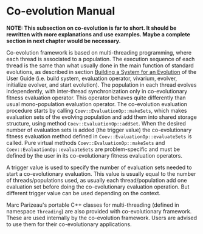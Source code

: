 # Co-evolution Manual #

**NOTE: This subsection on co-evolution is far to short. It should be rewritten with more explanations and use examples. Maybe a complete section in next chapter would be necessary.**

Co-evolution framework is based on multi-threading programming, where each thread is associated to a population. The execution sequence of each thread is the same than what usually done in the main function of standard evolutions, as described in section [Building a System for an Evolution](UserGuide#Building_a_System_for_an_Evolution.md) of the User Guide (i.e. build system, evaluation operator, vivarium, evolver, initialize evolver, and start evolution). The population in each thread evolves independently, with inter-thread synchronization only in co-evolutionary fitness evaluation operator. This operator behaves quite differently than usual mono-population evaluation operator. The co-evolution evaluation procedure starts by calling `Coev::EvaluationOp::makeSets`, which makes evaluation sets of the evolving population and add them into shared storage structure, using method `Coev::EvaluationOp::addSet`. When the desired number of evaluation sets is added  (the trigger value) the co-evolutionary fitness evaluation method defined in `Coev::EvaluationOp::evaluateSets` is called. Pure virtual methods `Coev::EvaluationOp::makeSets` and `Coev::EvaluationOp::evaluateSets` are problem-specific and must be defined by the user in its co-evolutionary fitness evaluation operators.

A trigger value is used to specify the number of evaluation sets needed to start a co-evolutionary evaluation. This value is usually equal to the number of threads/populations used, as usually each thread/population add one evaluation set before doing the co-evolutionary evaluation operation. But different trigger value can be used depending on the context.

Marc Parizeau's portable C++ classes for multi-threading (defined in namespace `Threading`) are also provided with co-evolutionary framework. These are used internally by the co-evolution framework. Users are advised to use them for their co-evolutionary applications.